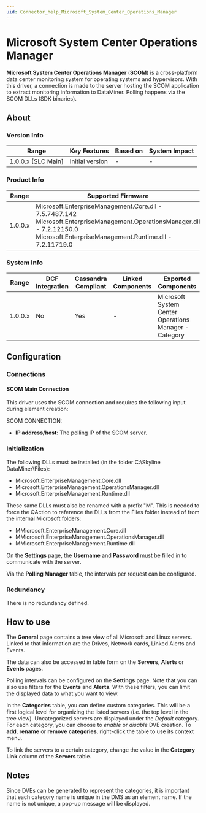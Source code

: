 ```yaml
---
uid: Connector_help_Microsoft_System_Center_Operations_Manager
---
```


# Microsoft System Center Operations Manager

**Microsoft System Center Operations Manager** (**SCOM**) is a cross-platform data center monitoring system for operating systems and hypervisors. With this driver, a connection is made to the server hosting the SCOM application to extract monitoring information to DataMiner.
Polling happens via the SCOM DLLs (SDK binaries).

## About

### Version Info

| **Range**            | **Key Features** | **Based on** | **System Impact** |
|----------------------|------------------|--------------|-------------------|
| 1.0.0.x \[SLC Main\] | Initial version  | \-           | \-                |

### Product Info

| **Range** | **Supported Firmware**                                                                                                                                                             |
|-----------|------------------------------------------------------------------------------------------------------------------------------------------------------------------------------------|
| 1.0.0.x   | Microsoft.EnterpriseManagement.Core.dll - 7.5.7487.142 Microsoft.EnterpriseManagement.OperationsManager.dll - 7.2.12150.0 Microsoft.EnterpriseManagement.Runtime.dll - 7.2.11719.0 |

### System Info

| **Range** | **DCF Integration** | **Cassandra Compliant** | **Linked Components** | **Exported Components**                               |
|-----------|---------------------|-------------------------|-----------------------|-------------------------------------------------------|
| 1.0.0.x   | No                  | Yes                     | \-                    | Microsoft System Center Operations Manager - Category |

## Configuration

### Connections

#### SCOM Main Connection

This driver uses the SCOM connection and requires the following input during element creation:

SCOM CONNECTION:

- **IP address/host**: The polling IP of the SCOM server.

### Initialization

The following DLLs must be installed (in the folder C:\Skyline DataMiner\Files):

- Microsoft.EnterpriseManagement.Core.dll
- Microsoft.EnterpriseManagement.OperationsManager.dll
- Microsoft.EnterpriseManagement.Runtime.dll

These same DLLs must also be renamed with a prefix "M". This is needed to force the QAction to reference the DLLs from the Files folder instead of from the internal Microsoft folders:

- MMicrosoft.EnterpriseManagement.Core.dll
- MMicrosoft.EnterpriseManagement.OperationsManager.dll
- MMicrosoft.EnterpriseManagement.Runtime.dll

On the **Settings** page, the **Username** and **Password** must be filled in to communicate with the server.

Via the **Polling Manager** table, the intervals per request can be configured.

### Redundancy

There is no redundancy defined.

## How to use

The **General** page contains a tree view of all Microsoft and Linux servers. Linked to that information are the Drives, Network cards, Linked Alerts and Events.

The data can also be accessed in table form on the **Servers**, **Alerts** or **Events** pages.

Polling intervals can be configured on the **Settings** page. Note that you can also use filters for the **Events** and **Alerts**. With these filters, you can limit the displayed data to what you want to view.

In the **Categories** table, you can define custom categories. This will be a first logical level for organizing the listed servers (i.e. the top level in the tree view).
Uncategorized servers are displayed under the *Default* category. For each category, you can choose to *enable* or *disable* DVE creation.
To **add**, **rename** or **remove** **categories**, right-click the table to use its context menu.

To link the servers to a certain category, change the value in the **Category Link** column of the **Servers** table.

## Notes

Since DVEs can be generated to represent the categories, it is important that each category name is unique in the DMS as an element name. If the name is not unique, a pop-up message will be displayed.
